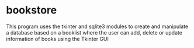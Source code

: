 # bookstore
This program uses the tkinter and sqlite3 modules to create and manipulate a database based on a booklist where the user can add, delete or update information of books using the Tkinter GUI
